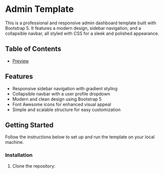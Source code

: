 # Admin Template

This is a professional and responsive admin dashboard template built with Bootstrap 5. It features a modern design, sidebar navigation, and a collapsible navbar, all styled with CSS for a sleek and polished appearance.

## Table of Contents

- [Preview](#[preview](https://moinakbootstrapdashboard.netlify.app/))
## Features

- Responsive sidebar navigation with gradient styling
- Collapsible navbar with a user profile dropdown
- Modern and clean design using Bootstrap 5
- Font Awesome icons for enhanced visual appeal
- Simple and scalable structure for easy customization

## Getting Started

Follow the instructions below to set up and run the template on your local machine.

### Installation

1. Clone the repository:
